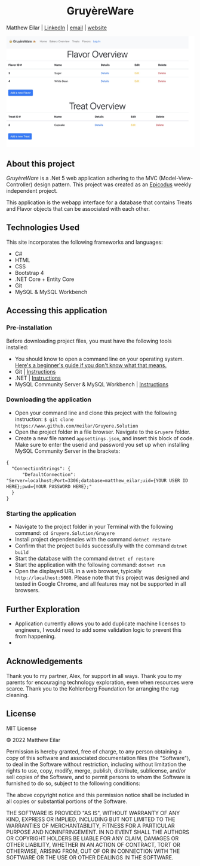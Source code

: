 <h1 align="center">GruyèreWare</h1>

Matthew Eilar | [LinkedIn](https://www.linkedin.com/in/eilar-503/) | [email](mailto:<meilar@gmail.com>) | [website](https://www.mattheweilar.com)

![Screenshot of webapp](/project_screenshot.jpg)
## About this project
*GruyèreWare* is a .Net 5 web application adhering to the MVC (Model-View-Controller) design pattern. This project was created as an [Epicodus](https://www.epicodus.com) weekly independent project. 

This application is the webapp interface for a database that contains Treats and Flavor objects that can be associated with each other. 

## Technologies Used

This site incorporates the following frameworks and languages:

- C#
- HTML
- CSS
- Bootstrap 4
- .NET Core + Entity Core
- Git
- MySQL & MySQL Workbench

## Accessing this application

### Pre-installation

Before downloading project files, you must have the following tools installed:

- You should know to open a command line on your operating system. [Here's a beginner's guide if you don't know what that means.](https://www.learnenough.com/command-line-tutorial)
- Git | [Instructions](https://github.com/git-guides/install-git)
- .NET | [Instructions](https://dotnet.microsoft.com/en-us/learn/dotnet/hello-world-tutorial/intro)
- MySQL Community Server & MySQL Workbench | [Instructions](https://www.learnhowtoprogram.com/c-and-net/getting-started-with-c/installing-and-configuring-mysql)   

### Downloading the application

- Open your command line and clone this project with the following instruction: `$ git clone https://www.github.com/meilar/Gruyere.Solution`
- Open the project folder in a file browser. Navigate to the `Gruyere` folder.
- Create a new file named `appsettings.json`, and insert this block of code. Make sure to enter the userid and password you set up when installing MySQL Community Server in the brackets:
```
{
  "ConnectionStrings": {
      "DefaultConnection": "Server=localhost;Port=3306;database=matthew_eilar;uid={YOUR USER ID HERE};pwd={YOUR PASSWORD HERE};"
  }
}
```

### Starting the application

- Navigate to the project folder in your Terminal with the following command: `cd Gruyere.Solution/Gruyere`
- Install project dependencies with the command `dotnet restore`
- Confirm that the project builds successfully with the command `dotnet build`
- Start the database with the command `dotnet ef restore`
- Start the application with the following command: `dotnet run`
- Open the displayed URL in a web browser, typically `http://localhost:5000`. Please note that this project was designed and tested in Google Chrome, and all features may not be supported in all browsers.

## Further Exploration

- Application currently allows you to add duplicate machine licenses to engineers, I would need to add some validation logic to prevent this from happening.
- 

## Acknowledgements

Thank you to my partner, Alex, for support in all ways. Thank you to my parents for encouraging technology exploration, even when resources were scarce. Thank you to the Kohlenberg Foundation for arranging the rug cleaning.

## License 

MIT License

© 2022 Matthew Eilar

Permission is hereby granted, free of charge, to any person obtaining a copy
of this software and associated documentation files (the "Software"), to deal
in the Software without restriction, including without limitation the rights
to use, copy, modify, merge, publish, distribute, sublicense, and/or sell
copies of the Software, and to permit persons to whom the Software is
furnished to do so, subject to the following conditions:

The above copyright notice and this permission notice shall be included in all
copies or substantial portions of the Software.

THE SOFTWARE IS PROVIDED "AS IS", WITHOUT WARRANTY OF ANY KIND, EXPRESS OR
IMPLIED, INCLUDING BUT NOT LIMITED TO THE WARRANTIES OF MERCHANTABILITY,
FITNESS FOR A PARTICULAR PURPOSE AND NONINFRINGEMENT. IN NO EVENT SHALL THE
AUTHORS OR COPYRIGHT HOLDERS BE LIABLE FOR ANY CLAIM, DAMAGES OR OTHER
LIABILITY, WHETHER IN AN ACTION OF CONTRACT, TORT OR OTHERWISE, ARISING FROM,
OUT OF OR IN CONNECTION WITH THE SOFTWARE OR THE USE OR OTHER DEALINGS IN THE
SOFTWARE.
